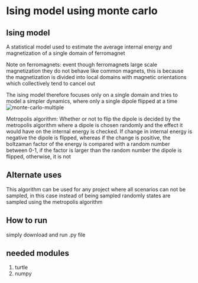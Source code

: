 
# Ising model using monte carlo

## Ising model
A statistical model used to estimate the average internal energy and magnetization of a single domain of ferromagnet


Note on ferromagnets: event though ferromagnets large scale magnetization they do not behave like common magnets, this is because the magnetization is divided into local domains with magnetic orientations which collectively tend to cancel out

The ising model therefore focuses only on a single domain and tries to model a simpler dynamics, where only a single dipole flipped at a time 
![monte-carlo-multiple](https://user-images.githubusercontent.com/71546703/140597209-49b9c263-69d2-45ea-80b1-668f5d60c0de.JPG)

Metropolis algorithm: Whether or not to flip the dipole is decided by the metropolis algorithm where a dipole is chosen randomly and the effect it would have on the internal energy is checked. If change in internal energy is negative the dipole is flipped, whereas if the change is positive, the boltzaman factor of the energy is compared with a random number between 0-1, if the factor is larger than the random number the dipole is flipped, otherwise, it is not 


## Alternate uses

This algorithm can be used for any project where all scenarios can not be sampled, in this case instead of being sampled randomly states are sampled using the metropolis algorithm


## How to run

simply download and run .py file

## needed modules
1. turtle
2. numpy
